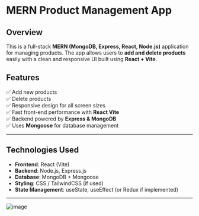 # MERN Product Management App

## Overview

This is a full-stack **MERN (MongoDB, Express, React, Node.js)** application for managing products. The app allows users to **add and delete products** easily with a clean and responsive UI built using **React + Vite**.

## Features

✅ Add new products  
✅ Delete products  
✅ Responsive design for all screen sizes  
✅ Fast front-end performance with **React Vite**  
✅ Backend powered by **Express & MongoDB**  
✅ Uses **Mongoose** for database management  

---

## Technologies Used

- **Frontend**: React (Vite)  
- **Backend**: Node.js, Express.js  
- **Database**: MongoDB + Mongoose  
- **Styling**: CSS / TailwindCSS (if used)  
- **State Management**: useState, useEffect (or Redux if implemented)  

---

![image](https://github.com/user-attachments/assets/c0892261-fda1-4c7b-bf22-ba19aae52734)

